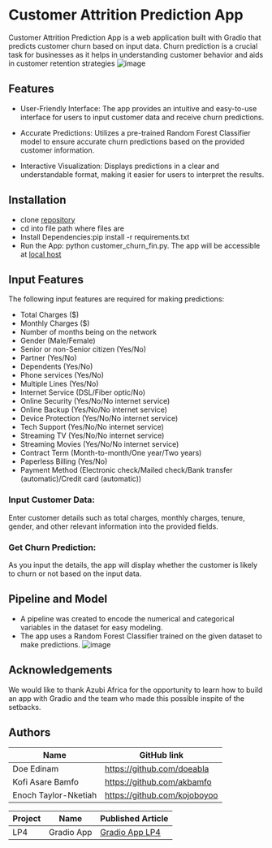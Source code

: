 # Customer Attrition Prediction App
Customer Attrition Prediction App is a web application built with Gradio that predicts customer churn based on input data. Churn prediction is a crucial task for businesses as it helps in understanding customer behavior and aids in customer retention strategies
![image](https://github.com/doeabla/Customer_churn_app/assets/137217264/36507283-d596-401a-8b25-eb1ae79e9057)

## Features
* User-Friendly Interface: The app provides an intuitive and easy-to-use interface for users to input customer data and receive churn predictions.

* Accurate Predictions: Utilizes a pre-trained Random Forest Classifier model to ensure accurate churn predictions based on the provided customer information.

* Interactive Visualization: Displays predictions in a clear and understandable format, making it easier for users to interpret the results.

## Installation
* clone [repository](https://github.com/doeabla/Customer_churn_app.git)
* cd into file path where files are
* Install Dependencies:pip install -r requirements.txt
* Run the App: python customer_churn_fin.py. The app will be accessible at [local host](http://127.0.0.1:7860)

## Input Features
The following input features are required for making predictions:
* Total Charges ($)
* Monthly Charges ($)
* Number of months being on the network
* Gender (Male/Female)
* Senior or non-Senior citizen (Yes/No)
* Partner (Yes/No)
* Dependents (Yes/No)
* Phone services (Yes/No)
* Multiple Lines (Yes/No)
* Internet Service (DSL/Fiber optic/No)
* Online Security (Yes/No/No internet service)
* Online Backup (Yes/No/No internet service)
* Device Protection (Yes/No/No internet service)
* Tech Support (Yes/No/No internet service)
* Streaming TV (Yes/No/No internet service)
* Streaming Movies (Yes/No/No internet service)
* Contract Term (Month-to-month/One year/Two years)
* Paperless Billing (Yes/No)
* Payment Method (Electronic check/Mailed check/Bank transfer (automatic)/Credit card (automatic))

### Input Customer Data:
Enter customer details such as total charges, monthly charges, tenure, gender, and other relevant information into the provided fields.

### Get Churn Prediction:
As you input the details, the app will display whether the customer is likely to churn or not based on the input data. 

## Pipeline and Model
* A pipeline was created to encode the numerical and categorical variables in the dataset for easy modeling.
* The app uses a Random Forest Classifier trained on the given dataset to make predictions.
![image](https://github.com/doeabla/Customer_churn_app/assets/137217264/bc87f1e6-e9b2-47cc-93c9-781e47abe87f)

## Acknowledgements
We would like to thank Azubi Africa for the opportunity to learn how to build an app with Gradio and the team who made this possible inspite of the setbacks. 

## Authors
| Name | GitHub link |
| ---- | ---- |
| Doe Edinam                   | https://github.com/doeabla         |
| Kofi Asare Bamfo             | https://github.com/akbamfo         |
| Enoch Taylor-Nketiah         | https://github.com/kojoboyoo       |


| Project |	Name |	Published Article |	
| ---- | -----| ----- | 
| LP4	| Gradio App |	[Gradio App LP4](https://medium.com/@eadoe97/predicting-favoritas-future-a-regression-analysis-approach-to-sales-prediction-79692378793f) | 
